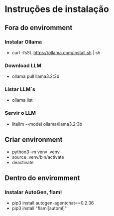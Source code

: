 # Instruções de instalação

## Fora do enviromment

### Instalar Ollama

* curl -fsSL <https://ollama.com/install.sh> | sh

### Download LLM

* ollama pull llama3.2:3b

### Listar LLM`s

* ollama list

### Servir o LLM

* litellm --model ollama/llama3.2:3b

## Criar environment

* python3 -m venv .venv
* source .venv/bin/activate
* deactivate

## Dentro do enviromment

### Instalar AutoGen, flaml

* pip3 install autogen-agentchat==0.2.36
* pip3 install "flaml[automl]"

